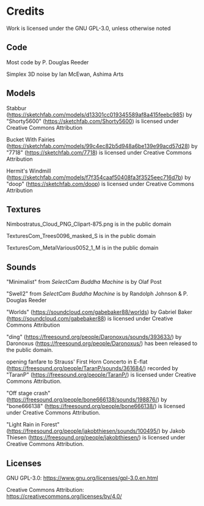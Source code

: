 # Credits
Work is licensed under the GNU GPL-3.0, unless otherwise noted

## Code

Most code by P. Douglas Reeder

Simplex 3D noise by Ian McEwan, Ashima Arts

## Models

Stabbur (https://sketchfab.com/models/d13301cc019345589af8a415feebc985)
by "Shorty5600" (https://sketchfab.com/Shorty5600) is licensed under Creative Commons Attribution

Bucket With Fairies (https://sketchfab.com/models/99c4ec82b5d948a6be139e99acd57d28)
by "7718" (https://sketchfab.com/7718) is licensed under Creative Commons Attribution

Hermit's Windmill (https://sketchfab.com/models/f7f354caaf50408fa3f3525eec716d7b)
by "doop" (https://sketchfab.com/doop) is licensed under Creative Commons Attribution

## Textures

Nimbostratus_Cloud_PNG_Clipart-875.png is in the public domain

TexturesCom_Trees0096_masked_S is in the public domain

TexturesCom_MetalVarious0052_1_M is in the public domain

## Sounds

"Minimalist" from _SelectCam Buddha Machine_ is by Olaf Post

"Swell2" from _SelectCam Buddha Machine_ is by Randolph Johnson & P. Douglas Reeder

"Worlds" (https://soundcloud.com/gabebaker88/worlds)
by Gabriel Baker (https://soundcloud.com/gabebaker88)
is licensed under Creative Commons Attribution

"ding" (https://freesound.org/people/Daronoxus/sounds/393633/) 
by Daronoxus (https://freesound.org/people/Daronoxus/) has been released to the public domain.

opening fanfare to Strauss' First Horn Concerto in E-flat (https://freesound.org/people/TaranP/sounds/361684/)
recorded by "TaranP" (https://freesound.org/people/TaranP/) is licensed under Creative Commons Attribution.

"Off stage crash" (https://freesound.org/people/bone666138/sounds/198876/)
by "bone666138" (https://freesound.org/people/bone666138/) is licensed under Creative Commons Attribution.

"Light Rain in Forest" (https://freesound.org/people/jakobthiesen/sounds/100495/) 
by Jakob Thiesen (https://freesound.org/people/jakobthiesen/) is licensed under Creative Commons Attribution.


## Licenses

GNU GPL-3.0: https://www.gnu.org/licenses/gpl-3.0.en.html

Creative Commons Attribution: https://creativecommons.org/licenses/by/4.0/
